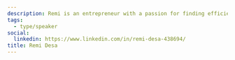 ```yaml
---
description: Remi is an entrepreneur with a passion for finding efficiencies and a belief that public transportation is essential for the public good. His background is in operations and logistics and received an electrical engineering and management science degree from the University of Waterloo.
tags:
  - type/speaker
social:
  linkedin: https://www.linkedin.com/in/remi-desa-438694/
title: Remi Desa
---
```

